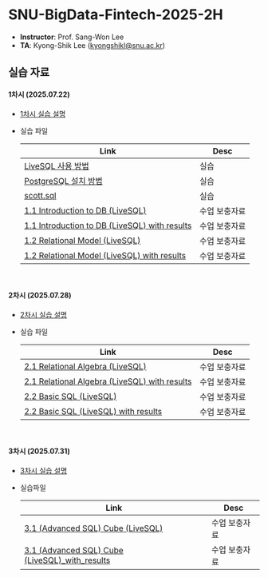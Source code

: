 # SNU-BigData-Fintech-2025-2H


- **Instructor**: Prof. Sang-Won Lee
- **TA**: Kyong-Shik Lee (kyongshikl@snu.ac.kr)

## 실습 자료

#### 1차시 (2025.07.22)

- [1차시 실습 설명](./1/README.md)

- 실습 파일

  | Link                                                                                  | Desc          |
  | ------------------------------------------------------------------------------------- | ------------- |
  | [LiveSQL 사용 방법](./1/oracle_live_SQL.md)                                          | 실습          |
  | [PostgreSQL 설치 방법](./1/postgres_pgadmin_install.pdf)                              | 실습          |
  | [scott.sql](./1/scott.md)                                                            | 실습          |
  | [1.1 Introduction to DB (LiveSQL)](<./1/1.1%20Introduction%20to%20DB%20(LiveSQL).md>) | 수업 보충자료 |
  | [1.1 Introduction to DB (LiveSQL) with results](<./1/1.1%20Introduction%20to%20DB%20(LiveSQL)_with_results.md>) | 수업 보충자료 |
  | [1.2 Relational Model (LiveSQL)](<./1/1.2%20relational%20model%20(LiveSQL).md>)       | 수업 보충자료 |
  | [1.2 Relational Model (LiveSQL) with results](<./1/1.2%20relational%20model%20(LiveSQL)_with_results.md>)       | 수업 보충자료 |

<br/>


#### 2차시 (2025.07.28)

- [2차시 실습 설명](./2/README.md)
- 실습 파일

  | Link                                                                                  | Desc          |
  | ------------------------------------------------------------------------------------- | ------------- |
  | [2.1 Relational Algebra (LiveSQL)](<./2/2.1 relational algebra (LiveSQL).md>) | 수업 보충자료 |
  | [2.1 Relational Algebra (LiveSQL) with results](<./2/2.1 relational algebra (LiveSQL)_with_results.md>) | 수업 보충자료 |
  | [2.2 Basic SQL (LiveSQL)](<./2/2.2 basic sql (LiveSQL).md>)       | 수업 보충자료 |
  | [2.2 Basic SQL (LiveSQL) with results](<./2/2.2 basic sql (LiveSQL)_with_results.md>)       | 수업 보충자료 |


<br/>

#### 3차시 (2025.07.31)
- [3차시 실습 설명](./3/README.md)

- 실습파일

  | Link                                                                                  | Desc          |
  | ------------------------------------------------------------------------------------- | ------------- |
  | [3.1 (Advanced SQL) Cube (LiveSQL)](<./3/3.1 (Advanced SQL) Cube (LiveSQL).md>) | 수업 보충자료 |
  | [3.1 (Advanced SQL) Cube (LiveSQL)_with_results](<./3/3.1 (Advanced SQL) Cube (LiveSQL)_with_results.md>) | 수업 보충자료 |
